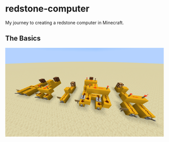 # redstone-computer
My journey to creating a redstone computer in Minecraft.

## The Basics
![basic_logic_gates](./images/basic_logic_gates.png)